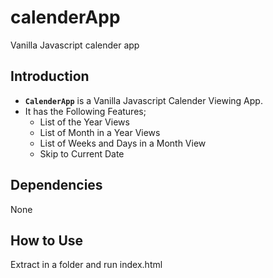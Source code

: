 # calenderApp
Vanilla Javascript calender app

## Introduction
* **`CalenderApp`** is a Vanilla Javascript Calender Viewing App.
* It has the Following Features;
    * List of the Year Views
    * List of Month in a Year Views
    * List of Weeks and Days in a Month View 
    * Skip to Current Date
    
## Dependencies
None

## How to Use
Extract in a folder and run index.html